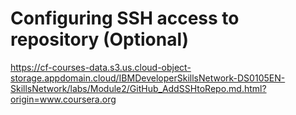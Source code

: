 # Configuring SSH access to repository (Optional)

https://cf-courses-data.s3.us.cloud-object-storage.appdomain.cloud/IBMDeveloperSkillsNetwork-DS0105EN-SkillsNetwork/labs/Module2/GitHub_AddSSHtoRepo.md.html?origin=www.coursera.org